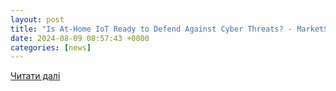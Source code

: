 ```yaml
---
layout: post
title: "Is At-Home IoT Ready to Defend Against Cyber Threats? - MarketScale"
date: 2024-08-09 08:57:43 +0000
categories: [news]
---
```


[Читати далі](https://marketscale.com/industries/experts-talk/at-home-iot-cyber-threats-defense/)
